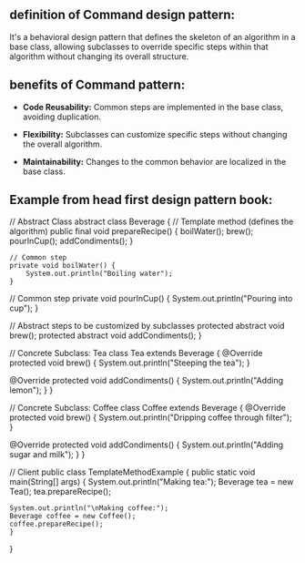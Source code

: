 ## definition of Command design pattern:

It's a behavioral design pattern that defines the skeleton of an algorithm in a base class, 
allowing subclasses to override specific steps within that algorithm without changing its overall structure.

## benefits of Command pattern:

- **Code Reusability:** Common steps are implemented in the base class, avoiding duplication. </br>

- **Flexibility:** Subclasses can customize specific steps without changing the overall algorithm.</br>

- **Maintainability:** Changes to the common behavior are localized in the base class.

## Example from head first design pattern book:

// Abstract Class
abstract class Beverage {
    // Template method (defines the algorithm)
    public final void prepareRecipe() {
    boilWater();
    brew();
    pourInCup();
    addCondiments();
}

    // Common step
    private void boilWater() {
        System.out.println("Boiling water");
    }

// Common step
private void pourInCup() {
    System.out.println("Pouring into cup");
}

// Abstract steps to be customized by subclasses
protected abstract void brew();
protected abstract void addCondiments();
}

// Concrete Subclass: Tea
class Tea extends Beverage {
@Override
protected void brew() {
System.out.println("Steeping the tea");
}

@Override
protected void addCondiments() {
    System.out.println("Adding lemon");
}
}

// Concrete Subclass: Coffee
class Coffee extends Beverage {
@Override
protected void brew() {
System.out.println("Dripping coffee through filter");
}

@Override
protected void addCondiments() {
    System.out.println("Adding sugar and milk");
}
}

// Client
public class TemplateMethodExample {
    public static void main(String[] args) {
    System.out.println("Making tea:");
    Beverage tea = new Tea();
    tea.prepareRecipe();

    System.out.println("\nMaking coffee:");
    Beverage coffee = new Coffee();
    coffee.prepareRecipe();
    }
}



